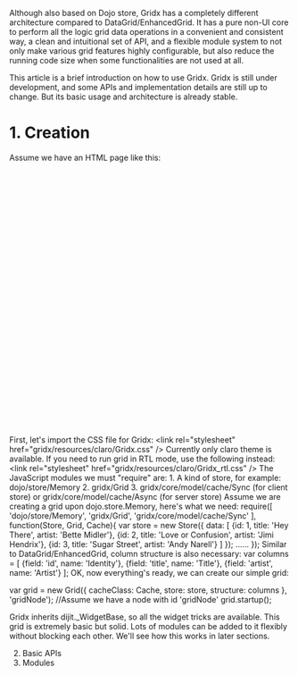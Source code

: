 Although also based on Dojo store, Gridx has a completely different architecture compared to DataGrid/EnhancedGrid. It has a pure non-UI core to perform all the logic grid data operations in a convenient and consistent way, a clean and intuitional set of API, and a flexible module system to not only make various grid features highly configurable, but also reduce the running code size when some functionalities are not used at all.

This article is a brief introduction on how to use Gridx. Gridx is still under development, and some APIs and implementation details are still up to change. But its basic usage and architecture is already stable.

# 1. Creation
Assume we have an HTML page like this:
<pre>
<head>
	<title>Gridx Demo</title>
	<script type="text/javascript" src="../../dojo/dojo.js" data-dojo-config="async: true"></script>
</head>
<body>
	<!-- We'd like to show a grid here -->
	<div id="gridNode" style="width: 400px; height: 300px;"></div>
</body>
</pre>
First, let's import the CSS file for Gridx:
	&lt;link rel="stylesheet" href="gridx/resources/claro/Gridx.css" /&gt;
Currently only claro theme is available. If you need to run grid in RTL mode, use the following instead:
	&lt;link rel="stylesheet" href="gridx/resources/claro/Gridx_rtl.css" /&gt;
The JavaScript modules we must "require" are:
	1. A kind of store, for example: dojo/store/Memory
	2. gridx/Grid
	3. gridx/core/model/cache/Sync (for client store) or gridx/core/model/cache/Async (for server store)
Assume we are creating a grid upon dojo.store.Memory, here's what we need:
require([
	'dojo/store/Memory',
	'gridx/Grid',
	'gridx/core/model/cache/Sync'
], function(Store, Grid, Cache){
	var store = new Store({
		data: [
			{id: 1, title: 'Hey There', artist: 'Bette Midler'},
			{id: 2, title: 'Love or Confusion', artist: 'Jimi Hendrix'},
			{id: 3, title: 'Sugar Street', artist: 'Andy Narell'}
	]
	});
	......
});
Similar to DataGrid/EnhancedGrid, column structure is also necessary:
	var columns = [
		{field: 'id', name: 'Identity'},
		{field: 'title', name: 'Title'},
		{field: 'artist', name: 'Artist'}
	];
OK, now everything's ready, we can create our simple grid:

var grid = new Grid({
	cacheClass: Cache,
	store: store,
	structure: columns
}, 'gridNode');	//Assume we have a node with id 'gridNode'
grid.startup();

Gridx inherits dijit._WidgetBase, so all the widget tricks are available. 
This grid is extremely basic but solid. Lots of modules can be added to it flexibly without blocking each other. We'll see how this works in later sections.

2. Basic APIs
3. Modules
